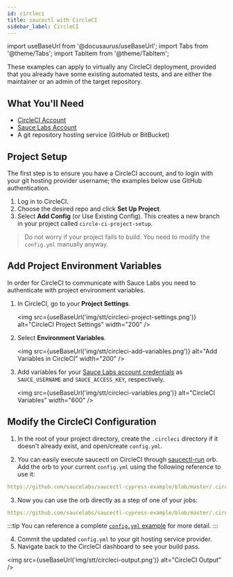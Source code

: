 ```yaml
---
id: circleci
title: saucectl with CircleCI
sidebar_label: CircleCI
---
```


import useBaseUrl from '@docusaurus/useBaseUrl';
import Tabs from '@theme/Tabs';
import TabItem from '@theme/TabItem';

These examples can apply to virtually any CircleCI deployment, provided that you already have some existing automated tests, and are either the maintainer or an admin of the target repository.

## What You'll Need

* [CircleCI Account](https://circleci.com/signup/)
* [Sauce Labs Account](https://saucelabs.com/sign-up)
* A git repository hosting service (GitHub or BitBucket)

## Project Setup

The first step is to ensure you have a CircleCI account, and to login with your git hosting provider username; the examples below use GitHub authentication.

1. Log in to CircleCI.
2. Choose the desired repo and click **Set Up Project**.
3. Select **Add Config** (or Use Existing Config). This creates a new branch in your project called `circle-ci-project-setup`.

> Do not worry if your project fails to build. You need to modify the `config.yml` manually anyway.

## Add Project Environment Variables

In order for CircleCI to communicate with Sauce Labs you need to authenticate with project environment variables.

1. In CircleCI, go to your __Project Settings__.

    <img src={useBaseUrl('img/stt/circleci-project-settings.png')} alt="CircleCI Project Settings" width="200" />

2. Select __Environment Variables__.

    <img src={useBaseUrl('img/stt/circleci-add-variables.png')} alt="Add Variables in CircleCI" width="200" />

3. Add variables for your [Sauce Labs account credentials](https://app.saucelabs.com/user-settings) as `SAUCE_USERNAME` and `SAUCE_ACCESS_KEY`, respectively.

    <img src={useBaseUrl('img/stt/circleci-variables.png')} alt="CircleCI Variables" width="600" />



## Modify the CircleCI Configuration

1. In the root of your project directory, create the `.circleci` directory if it doesn't already exist, and open/create `config.yml`.

2. You can easily execute saucectl on CircleCI through [saucectl-run](https://circleci.com/developer/orbs/orb/saucelabs/saucectl-run) orb. Add the orb to your current `config.yml` using the following reference to use it:
  ```yaml reference
  https://github.com/saucelabs/saucectl-cypress-example/blob/master/.circleci/config.yml#L2-L3
  ```

3. Now you can use the orb directly as a step of one of your jobs:
  ```yaml reference
  https://github.com/saucelabs/saucectl-cypress-example/blob/master/.circleci/config.yml#L13-L15
  ```

  :::tip
  You can reference a complete [`config.yml` example](https://github.com/saucelabs/saucectl-cypress-example/blob/master/.circleci/config.yml) for more detail.
  :::

4. Commit the updated `config.yml` to your git hosting service provider.
5. Navigate back to the CircleCI dashboard to see your build pass.

  <img src={useBaseUrl('img/stt/circleci-output.png')} alt="CircleCI Output" />
